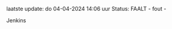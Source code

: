 laatste update: 
do 04-04-2024 14:06   uur 
Status: FAALT - fout - 
<div class="service R">Jenkins</div>